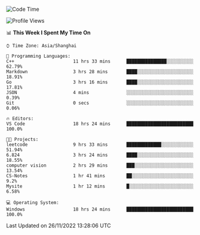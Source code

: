 <!--START_SECTION:waka-->
![Code Time](http://img.shields.io/badge/Code%20Time-384%20hrs%205%20mins-blue)

![Profile Views](http://img.shields.io/badge/Profile%20Views-1-blue)

📊 **This Week I Spent My Time On** 

```text
⌚︎ Time Zone: Asia/Shanghai

💬 Programming Languages: 
C++                      11 hrs 33 mins      ███████████████░░░░░░░░░░   62.79% 
Markdown                 3 hrs 28 mins       ████░░░░░░░░░░░░░░░░░░░░░   18.91% 
Go                       3 hrs 16 mins       ████░░░░░░░░░░░░░░░░░░░░░   17.81% 
JSON                     4 mins              ░░░░░░░░░░░░░░░░░░░░░░░░░   0.39% 
Git                      0 secs              ░░░░░░░░░░░░░░░░░░░░░░░░░   0.06%

🔥 Editors: 
VS Code                  18 hrs 24 mins      █████████████████████████   100.0%

🐱‍💻 Projects: 
leetcode                 9 hrs 33 mins       █████████████░░░░░░░░░░░░   51.94% 
6.824                    3 hrs 24 mins       ████░░░░░░░░░░░░░░░░░░░░░   18.55% 
computer vision          2 hrs 29 mins       ███░░░░░░░░░░░░░░░░░░░░░░   13.54% 
CS-Notes                 1 hr 41 mins        ██░░░░░░░░░░░░░░░░░░░░░░░   9.2% 
Mysite                   1 hr 12 mins        █░░░░░░░░░░░░░░░░░░░░░░░░   6.58%

💻 Operating System: 
Windows                  18 hrs 24 mins      █████████████████████████   100.0%

```


 Last Updated on 26/11/2022 13:28:06 UTC
<!--END_SECTION:waka-->